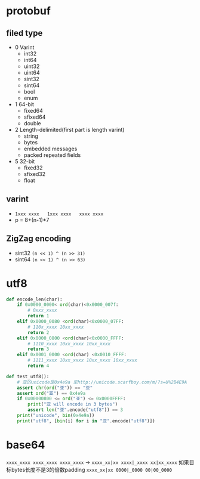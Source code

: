 # protobuf
## filed type
- 0	Varint	
	- int32 
	- int64
	- uint32
	- uint64
	- sint32
	- sint64
	- bool
	- enum
- 1	64-bit	
	- fixed64
	- sfixed64
	- double
- 2	Length-delimited(first part is length varint) 
	- string
	- bytes
	- embedded messages
	- packed repeated fields
- 5	32-bit	
	- fixed32
	- sfixed32
	- float
## varint
- `1xxx xxxx   1xxx xxxx   xxxx xxxx`
- p = 8+(n-1)*7 
## ZigZag encoding
- sint32 `(n << 1) ^ (n >> 31)`
- sint64 `(n << 1) ^ (n >> 63)`
# utf8
```python
def encode_len(char):
	if 0x0000_0000< ord(char)<0x0000_007f:
		# 0xxx_xxxx
		return 1
	elif 0x0000_0080 <ord(char)<0x0000_07FF:
		# 110x_xxxx 10xx_xxxx 
		return 2
	elif 0x0000_0800 <ord(char)<0x0000_FFFF:
		# 1110_xxxx 10xx_xxxx 10xx_xxxx
		return 3
	elif 0x0001_0000 <ord(char) <0x0010_FFFF:
		# 1111_xxxx 10xx_xxxx 10xx_xxxx 10xx_xxxx
		return 4

def test_utf8():
    # 亚的unicode是0x4e9a 见http://unicode.scarfboy.com/m/?s=U%2B4E9A
    assert chr(ord("亚")) == "亚"
    assert ord("亚") == 0x4e9a
    if 0x00000800 <= ord("亚") <= 0x0000FFFF:
        print("亚 will encode in 3 bytes")
        assert len("亚".encode("utf8")) == 3
    print("unicode", bin(0x4e9a))
    print("utf8", [bin(i) for i in "亚".encode("utf8")])
```

# base64
`xxxx_xxxx xxxx_xxxx xxxx_xxxx` -> 
`xxxx_xx|xx xxxx|_xxxx xx|xx_xxxx`
如果目标bytes长度不是3的倍数padding
`xxxx_xx|xx 0000|_0000 00|00_0000`